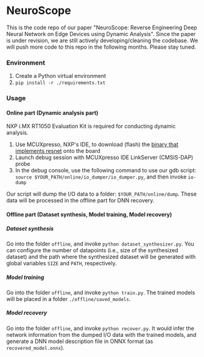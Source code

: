 # NeuroScope
This is the code repo of our paper "NeuroScope: Reverse Engineering Deep Neural Network on Edge Devices using Dynamic Analysis". 
Since the paper is under revision, we are still actively developing/cleaning the codebase. We will push more code to this repo in the following months. 
Please stay tuned.  


### Environment  
1. Create a Python virtual environment
2. `pip install -r ./requirements.txt `

### Usage

#### Online part (Dynamic analysis part)
NXP i.MX RT1050 Evaluation Kit is required for conducting dynamic analysis. 
1. Use MCUXpresso, NXP's IDE, to download (flash) the [binary that implements resnet](https://github.com/purseclab/NeuroScope/blob/0d98310860a248df4cd73fad144a7042249b56b5/online/bin/evkbimxrt1050_tensorflow_lite_micro_cifar10_deployment.axf) onto the board
2. Launch debug session with MCUXpresso IDE LinkServer (CMSIS-DAP) probe
3. In the debug console, use the following command to use our gdb script: `source $YOUR_PATH/online/io_dumper/io_dumper.py`, and then invoke `io-dump`

Our script will dump the I/O data to a folder: `$YOUR_PATH/online/dump`. 
These data will be processed in the offline part for DNN recovery. 


#### Offline part (Dataset synthesis, Model training, Model recovery)
##### Dataset synthesis 
Go into the folder `offline`, and invoke `python dataset_synthesizer.py`. 
You can configure the number of datapoints (i.e., size of the synthesized dataset) and the path where the synthesized dataset will be generated with global variables `SIZE` and `PATH`, respectively. 

##### Model training 
Go into the folder `offline`, and invoke `python train.py`. 
The trained models will be placed in a folder `./offline/saved_models`. 

##### Model recovery 
Go into the folder `offline`, and invoke `python recover.py`. 
It would infer the network information from the dumped I/O data with the trained models, and generate a DNN model description file in ONNX format (as `recovered_model.onnx`). 
